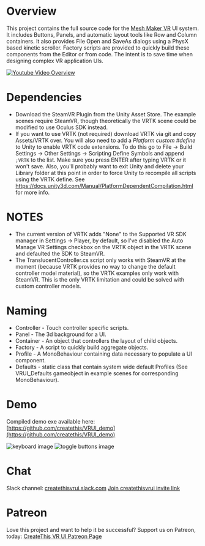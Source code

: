 # Overview

This project contains the full source code for the [Mesh Maker VR](http://store.steampowered.com/app/576790/Mesh_Maker_VR/) UI system. It includes Buttons, Panels, and automatic layout tools like Row and Column containers. It also provides File Open and SaveAs dialogs using a PhysX based kinetic scroller.
Factory scripts are provided to quickly build these components from the Editor or from code. The intent is to save time when designing complex VR application UIs.

[![Youtube Video Overview](https://img.youtube.com/vi/4BQ3y7y577U/0.jpg)](https://www.youtube.com/watch?v=4BQ3y7y577U)

# Dependencies

* Download the SteamVR Plugin from the Unity Asset Store. The example scenes require SteamVR, though theoretically the VRTK scene could be modified to use Oculus SDK instead.
* If you want to use VRTK (not required) download VRTK via git and copy Assets/VRTK over. You will also need to add 
  a *Platform custom #define* to Unity to enable VRTK code extensions. To do this go to File -> Build Settings -> Other Settings -> Scripting Define Symbols
  and append `;VRTK` to the list. Make sure you press ENTER after typing VRTK or it won't save. Also, you'll probably want to exit Unity and delete your Library
  folder at this point in order to force Unity to recompile all scripts using the VRTK define.
  See https://docs.unity3d.com/Manual/PlatformDependentCompilation.html for more info.
# NOTES

* The current version of VRTK adds "None" to the Supported VR SDK manager in Settings -> Player, by default, so I've disabled the Auto Manage VR Settings checkbox on the VRTK object in the VRTK scene and defaulted the SDK to SteamVR.
* The TranslucentController.cs script only works with SteamVR at the moment (because VRTK provides no way to change the default controller model material), so the VRTK examples only work with SteamVR. This is the only VRTK limitation and could be solved with custom controller models.

# Naming

* Controller - Touch controller specific scripts.
* Panel - The 3d background for a UI.
* Container - An object that controllers the layout of child objects.
* Factory - A script to quickly build aggregate objects.
* Profile - A MonoBehaviour containing data necessary to populate a UI component.
* Defaults - static class that contain system wide default Profiles (See VRUI_Defaults gameobject in example scenes for corresponding MonoBehaviour).

# Demo
Compiled demo exe available here: [https://github.com/createthis/VRUI_demo](https://github.com/createthis/VRUI_demo)

![keyboard image](http://i.imgur.com/650cDDP.gif "Keyboard")
![toggle buttons image](http://i.imgur.com/k4CysCr.gif "Toggle Buttons")

# Chat

Slack channel: [createthisvrui.slack.com](https://createthisvrui.slack.com) [Join createthisvrui invite link](https://join.slack.com/createthisvrui/shared_invite/MTkxNTk5MzM3ODI0LTE0OTY0OTY1NzgtYTcwYmE2YjY2YQ)

# Patreon

Love this project and want to help it be successful? Support us on Patreon, today: [CreateThis VR UI Patreon Page](https://www.patreon.com/user?u=2499700)
